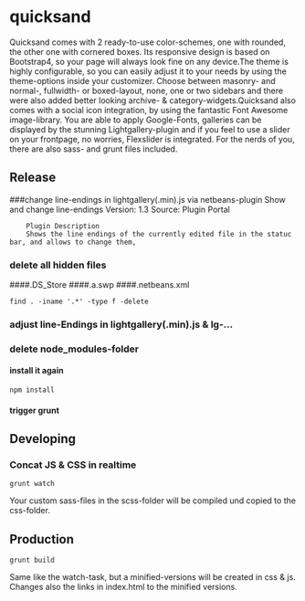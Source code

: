 # quicksand
Quicksand comes with 2 ready-to-use color-schemes, one with rounded, the other one with cornered boxes. Its responsive design is based on Bootstrap4, so your page will always look fine on any device.The theme is highly configurable, so you can easily adjust it to your needs by using the theme-options inside your customizer.  Choose between masonry- and normal-, fullwidth- or boxed-layout, none, one or two sidebars and there were also added better looking archive- & category-widgets.Quicksand also comes with a social icon integration, by using the fantastic Font Awesome image-library. You are able to apply Google-Fonts, galleries can be displayed by the stunning Lightgallery-plugin and if you feel to use a slider on your frontpage, no worries, Flexslider is integrated.  For the nerds of you, there are also sass- and grunt files included.

## Release
###change line-endings in lightgallery(.min).js via netbeans-plugin
	Show and change line-endings
		Version: 1.3
		Source: Plugin Portal

		Plugin Description 
		Shows the line endings of the currently edited file in the statuc bar, and allows to change them, 

### delete all hidden files
####.DS_Store
####.a.swp
####.netbeans.xml	
```
find . -iname '.*' -type f -delete
```
### adjust line-Endings in lightgallery(.min).js & lg-…
	
### delete node_modules-folder

#### install it again
     
```
npm install
```

#### trigger grunt 


## Developing
### Concat JS & CSS in realtime
```
grunt watch
```
Your custom sass-files in the scss-folder will be compiled und copied to the css-folder. 

## Production
```
grunt build
```
Same like the watch-task, but a minified-versions will be created in css & js.
Changes also the links in index.html to the minified versions.

